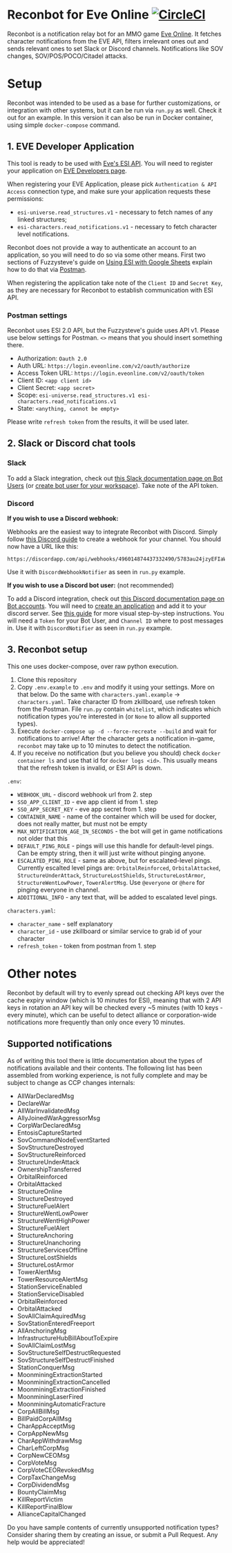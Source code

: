 Reconbot for Eve Online [![CircleCI](https://circleci.com/gh/flakas/reconbot.svg?style=svg)](https://circleci.com/gh/flakas/reconbot)
=======================

Reconbot is a notification relay bot for an MMO game [Eve Online](http://secure.eveonline.com/signup/?invc=905e73a0-eb57-49ab-8fe5-9759c2ba5e99&action=buddy).
It fetches character notifications from the EVE API, filters irrelevant ones out and sends relevant ones to set Slack or Discord channels.
Notifications like SOV changes, SOV/POS/POCO/Citadel attacks.

# Setup

Reconbot was intended to be used as a base for further customizations, or integration with other systems, but it can be run via `run.py` as well. Check it out for an example. In this version it can also be run in Docker container, using simple `docker-compose` command.

## 1. EVE Developer Application

This tool is ready to be used with [Eve's ESI API](https://esi.tech.ccp.is/). You will need to register your application on [EVE Developers page](https://developers.eveonline.com/applications).

When registering your EVE Application, please pick `Authentication & API Access` connection type, and make sure your application requests these permissions:

- `esi-universe.read_structures.v1` - necessary to fetch names of any linked structures;
- `esi-characters.read_notifications.v1` - necessary to fetch character level notifications.

Reconbot does not provide a way to authenticate an account to an application, so you will need to do so via some other means. First two sections of Fuzzysteve's guide on [Using ESI with Google Sheets](https://www.fuzzwork.co.uk/2017/03/14/using-esi-google-sheets/) explain how to do that via [Postman](https://www.getpostman.com/). 

When registering the application take note of the `Client ID` and `Secret Key`, as they are necessary for Reconbot to establish communication with ESI API.

### Postman settings

Reconbot uses ESI 2.0 API, but the Fuzzysteve's guide uses API v1. Please use below settings for Postman. `<>` means that you should insert something there.

- Authorization: `Oauth 2.0`
- Auth URL: `https://login.eveonline.com/v2/oauth/authorize`
- Access Token URL: `https://login.eveonline.com/v2/oauth/token`
- Client ID: `<app client id>`
- Client Secret: `<app secret>`
- Scope: `esi-universe.read_structures.v1 esi-characters.read_notifications.v1`
- State: `<anything, cannot be empty>`

Please write `refresh token` from the results, it will be used later.

## 2. Slack or Discord chat tools

### Slack

To add a Slack integration, check out [this Slack documentation page on Bot Users](https://api.slack.com/bot-users) (or [create bot user for your workspace](https://my.slack.com/services/new/bot)). Take note of the API token.

### Discord

__If you wish to use a Discord webhook:__

Webhooks are the easiest way to integrate Reconbot with Discord. Simply follow [this Discord guide](https://support.discordapp.com/hc/en-us/articles/228383668-Intro-to-Webhooks) to create a webhook for your channel.
You should now have a URL like this:
```
https://discordapp.com/api/webhooks/496014874437332490/5783au24jzyEFIaWnfTvJn0gFzh5REEEE3ee3e3eNKeFee3We2cIe_6e7e36ugUj5zEm
```

Use it with `DiscordWebhookNotifier` as seen in `run.py` example.

__If you wish to use a Discord bot user:__ (not recommended)

To add a Discord integration, check out [this Discord documentation page on Bot accounts](https://discordapp.com/developers/docs/topics/oauth2#bots).
You will need to [create an application](https://discordapp.com/developers/applications/me#top) and add it to your discord server.
See [this guide](https://github.com/Chikachi/DiscordIntegration/wiki/How-to-get-a-token-and-channel-ID-for-Discord) for more visual step-by-step instructions.
You will need a `Token` for your Bot User, and `Channel ID` where to post messages in.
Use it with `DiscordNotifier` as seen in `run.py` example.

## 3. Reconbot setup

This one uses docker-compose, over raw python execution.

1. Clone this repository
2. Copy `.env.example` to `.env` and modify it using your settings. More on that below. Do the same with `characters.yaml.example` -> `characters.yaml`. Take character ID from zkillboard, use refresh token from the Postman.
  File `run.py` contain `whitelist`, which indicates which notification types you're interested in (or `None` to allow all supported types).
3. Execute `docker-compose up -d --force-recreate --build` and wait for notifications to arrive! After the character gets a notification in-game, `reconbot` may take up to 10 minutes to detect the notification.
4. If you receive no notification (but you believe you should) check `docker container ls` and use that id for `docker logs <id>`. This usually means that the refresh token is invalid, or ESI API is down.

`.env`:

- `WEBHOOK_URL` - discord webhook url from 2. step
- `SSO_APP_CLIENT_ID` - eve app client id from 1. step
- `SSO_APP_SECRET_KEY` - eve app secret from 1. step
- `CONTAINER_NAME` - name of the container which will be used for docker, does not really matter, but must not be empty
- `MAX_NOTIFICATION_AGE_IN_SECONDS` - the bot will get in game notifications not older that this
- `DEFAULT_PING_ROLE` - pings will use this handle for default-level pings. Can be empty string, then it will just write without pinging anyone.
- `ESCALATED_PING_ROLE` - same as above, but for escalated-level pings. Currently escalted level pings are: `OrbitalReinforced`, `OrbitalAttacked`, `StructureUnderAttack`, `StructureLostShields`, `StructureLostArmor`, `StructureWentLowPower`, `TowerAlertMsg`. Use `@everyone` or `@here` for pinging everyone in channel.
- `ADDITIONAL_INFO` - any text that, will be added to escalated level pings.

`characters.yaml`:

- `character_name` - self explanatory
- `character_id` - use zkillboard or similar service to grab id of your character
- `refresh_token` - token from postman from 1. step

# Other notes

Reconbot by default will try to evenly spread out checking API keys over the cache expiry window (which is 10 minutes for ESI), meaning that with 2 API keys in rotation an API key will be checked every ~5 minutes (with 10 keys - every minute), which can be useful to detect alliance or corporation-wide notifications more frequently than only once every 10 minutes.

## Supported notifications

As of writing this tool there is little documentation about the types of notifications available and their contents. The following list has been assembled from working experience, is not fully complete and may be subject to change as CCP changes internals:

- AllWarDeclaredMsg
- DeclareWar
- AllWarInvalidatedMsg
- AllyJoinedWarAggressorMsg
- CorpWarDeclaredMsg
- EntosisCaptureStarted
- SovCommandNodeEventStarted
- SovStructureDestroyed
- SovStructureReinforced
- StructureUnderAttack
- OwnershipTransferred
- OrbitalReinforced
- OrbitalAttacked
- StructureOnline
- StructureDestroyed
- StructureFuelAlert
- StructureWentLowPower
- StructureWentHighPower
- StructureFuelAlert
- StructureAnchoring
- StructureUnanchoring
- StructureServicesOffline
- StructureLostShields
- StructureLostArmor
- TowerAlertMsg
- TowerResourceAlertMsg
- StationServiceEnabled
- StationServiceDisabled
- OrbitalReinforced
- OrbitalAttacked
- SovAllClaimAquiredMsg
- SovStationEnteredFreeport
- AllAnchoringMsg
- InfrastructureHubBillAboutToExpire
- SovAllClaimLostMsg
- SovStructureSelfDestructRequested
- SovStructureSelfDestructFinished
- StationConquerMsg
- MoonminingExtractionStarted
- MoonminingExtractionCancelled
- MoonminingExtractionFinished
- MoonminingLaserFired
- MoonminingAutomaticFracture
- CorpAllBillMsg
- BillPaidCorpAllMsg
- CharAppAcceptMsg
- CorpAppNewMsg
- CharAppWithdrawMsg
- CharLeftCorpMsg
- CorpNewCEOMsg
- CorpVoteMsg
- CorpVoteCEORevokedMsg
- CorpTaxChangeMsg
- CorpDividendMsg
- BountyClaimMsg
- KillReportVictim
- KillReportFinalBlow
- AllianceCapitalChanged

Do you have sample contents of currently unsupported notification types? Consider sharing them by creating an issue, or submit a Pull Request. Any help would be appreciated!
